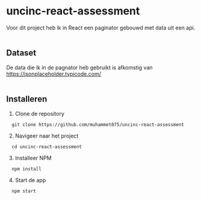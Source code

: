# uncinc-react-assessment

Voor dit project heb ik in React een paginator gebouwd met data uit een api.
<br/><br/>

## Dataset

De data die ik in de pagnator heb gebruikt is afkomstig van<br/> https://jsonplaceholder.typicode.com/
<br/><br/>

## Installeren

1. Clone de repository<br/>

```
  git clone https://github.com/muhammet075/uncinc-react-assessment
```

2. Navigeer naar het project<br/>

```
  cd uncinc-react-assessment
```

3. Installeer NPM<br/>

```
  npm install
```

4. Start de app<br/>

```
  npm start
```
